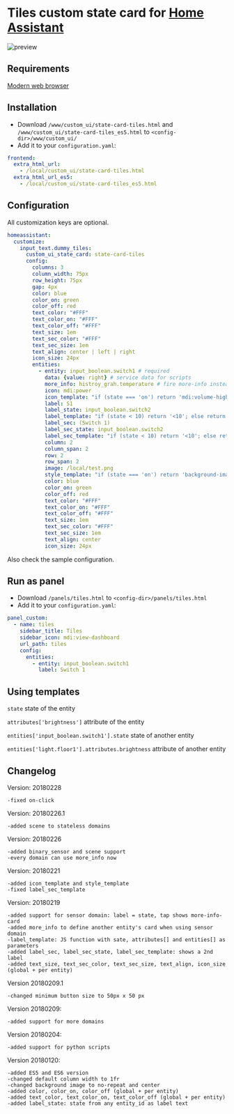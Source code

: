 # Tiles custom state card for [Home Assistant](https://home-assistant.io)

![preview](https://raw.githubusercontent.com/c727/home-assistant-tiles/master/docs/preview.png)

## Requirements
[Modern web browser](https://caniuse.com/#feat=css-grid)

## Installation
* Download `/www/custom_ui/state-card-tiles.html` and `/www/custom_ui/state-card-tiles_es5.html` to `<config-dir>/www/custom_ui/`
* Add it to your `configuration.yaml`:
```yaml
frontend:
  extra_html_url:
    - /local/custom_ui/state-card-tiles.html
  extra_html_url_es5:
    - /local/custom_ui/state-card-tiles_es5.html
```

## Configuration
All customization keys are optional.
```yaml
homeassistant:
  customize:
    input_text.dummy_tiles:
      custom_ui_state_card: state-card-tiles
      config:
        columns: 3
        column_width: 75px
        row_height: 75px
        gap: 4px
        color: blue
        color_on: green
        color_off: red
        text_color: "#FFF"
        text_color_on: "#FFF"
        text_color_off: "#FFF"
        text_size: 1em
        text_sec_color: "#FFF"
        text_sec_size: 1em
        text_align: center | left | right
        icon_size: 24px
        entities:
          - entity: input_boolean.switch1 # required
            data: {value: right} # service data for scripts
            more_info: histroy_grah.temperature # fire more-info instead of service, default for sensors
            icon: mdi:power
            icon_template: "if (state === 'on') return 'mdi:volume-high'; else return 'mdi:volume-low'" # JavaScript
            label: S1
            label_state: input_boolean.switch2   
            label_template: "if (state < 10) return '<10'; else return '>=10';" # JavaScript
            label_sec: (Switch 1)
            label_sec_state: input_boolean.switch2
            label_sec_template: "if (state < 10) return '<10'; else return '>=10';" # JavaScript
            column: 2
            column_span: 2
            row: 2
            row_span: 2
            image: /local/test.png
            style_template: "if (state === 'on') return 'background-image: url(\"/local/on.png\");'; else return 'background-image: url(\"/local/off.png\");'" # JavaScript, return CSS here
            color: blue
            color_on: green
            color_off: red
            text_color: "#FFF"
            text_color_on: "#FFF"
            text_color_off: "#FFF"
            text_size: 1em
            text_sec_color: "#FFF"
            text_sec_size: 1em
            text_align: center
            icon_size: 24px
 ```
 
Also check the sample configuration.

## Run as panel
* Download `/panels/tiles.html` to `<config-dir>/panels/tiles.html`
* Add it to your `configuration.yaml`:
```yaml
panel_custom:
  - name: tiles
    sidebar_title: Tiles
    sidebar_icon: mdi:view-dashboard
    url_path: tiles
    config:
      entities:
        - entity: input_boolean.switch1
          label: Switch 1
```

## Using templates
`state` state of the entity

`attributes['brightness']` attribute of the entity

`entities['input_boolean.switch1'].state` state of another entity

`entities['light.floor1'].attributes.brightness` attribute of another entity

## Changelog
Version: 20180228
```
-fixed on-click
```
Version: 20180226.1
```
-added scene to stateless domains
```
Version: 20180226
```
-added binary_sensor and scene support
-every domain can use more_info now
```
Version: 20180221
```
-added icon_template and style_template
-fixed label_sec_template
```
Version: 20180219
```
-added support for sensor domain: label = state, tap shows more-info-card
-added more_info to define another entity's card when using sensor domain
-label_template: JS function with sate, attributes[] and entities[] as parameters
-added label_sec, label_sec_state, label_sec_template: shows a 2nd label
-added text_size, text_sec_color, text_sec_size, text_align, icon_size (global + per entity)
```
Version 20180209.1
```
-changed minimum button size to 50px x 50 px
```
Version 20180209:
```
-added support for more domains
```
Version 20180204:
```
-added support for python scripts
```
Version 20180120:
```
-added ES5 and ES6 version
-changed default column width to 1fr
-changed background image to no-repeat and center
-added color, color_on, color_off (global + per entity)
-added text_color, text_color_on, text_color_off (global + per entity)
-added label_state: state from any entity_id as label text
```
